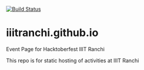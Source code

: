 [![Build Status](https://dev.azure.com/dmytrosoboliev/dmytrosoboliev/_apis/build/status/Sobanim.iiitranchi.github.io?branchName=patch-1)](https://dev.azure.com/dmytrosoboliev/dmytrosoboliev/_build/latest?definitionId=1&branchName=patch-1)

# iiitranchi.github.io

Event Page for Hacktoberfest IIIT Ranchi

This repo is for static hosting of activities at IIIT Ranchi
